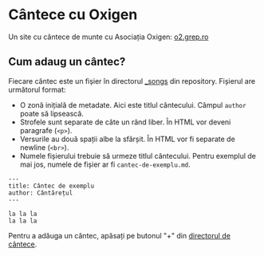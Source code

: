Cântece cu Oxigen
=================

Un site cu cântece de munte cu Asociația Oxigen: [o2.grep.ro](http://o2.grep.ro/)


Cum adaug un cântec?
--------------------
Fiecare cântec este un fișier în directorul [_songs](https://github.com/mgax/o2-songs/tree/gh-pages/_songs) din repository. Fișierul are următorul format:

* O zonă inițială de metadate. Aici este titlul cântecului. Câmpul `author` poate să lipsească.
* Strofele sunt separate de câte un rând liber. În HTML vor deveni paragrafe (`<p>`).
* Versurile au două spații albe la sfârșit. În HTML vor fi separate de newline (`<br>`).
* Numele fișierului trebuie să urmeze titlul cântecului. Pentru exemplul de mai jos, numele de fișier ar fi `cantec-de-exemplu.md`.

```
---
title: Cântec de exemplu
author: Cântărețul
---

la la la  
la la la  
```

Pentru a adăuga un cântec, apăsați pe butonul "+" din [directorul de cântece](https://github.com/mgax/o2-songs/tree/gh-pages/_songs).
